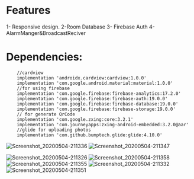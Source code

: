 # Features
1- Responsive design.
2-Room Database
3- Firebase Auth
4-AlarmManger&BroadcastReciver

# Dependencies:
```
    //cardview
    implementation 'androidx.cardview:cardview:1.0.0'
    implementation 'com.google.android.material:material:1.0.0'
    //for using firebase
    implementation 'com.google.firebase:firebase-analytics:17.2.0'
    implementation 'com.google.firebase:firebase-auth:19.0.0'
    implementation 'com.google.firebase:firebase-database:19.0.0'
    implementation 'com.google.firebase:firebase-storage:19.0.0'
    // for generate QrCode
    implementation 'com.google.zxing:core:3.2.1'
    implementation 'com.journeyapps:zxing-android-embedded:3.2.0@aar'
    //glide for uploading photos
    implementation 'com.github.bumptech.glide:glide:4.10.0'
```

![Screenshot_20200504-211336](https://user-images.githubusercontent.com/38887148/81241358-47fc2100-900a-11ea-8ff1-15f4d23c0cd2.jpg)
![Screenshot_20200504-211347](https://user-images.githubusercontent.com/38887148/81241360-4a5e7b00-900a-11ea-97f9-fbf3134a3bbd.jpg)

![Screenshot_20200504-211326](https://user-images.githubusercontent.com/38887148/81241340-3e72b900-900a-11ea-9e9c-2293fccab23e.jpg)
![Screenshot_20200504-211358](https://user-images.githubusercontent.com/38887148/81241343-403c7c80-900a-11ea-90e3-ec7f120bffd2.jpg)
![Screenshot_20200504-211355](https://user-images.githubusercontent.com/38887148/81241347-43376d00-900a-11ea-8aed-fe4114573a1a.jpg)
![Screenshot_20200504-211332](https://user-images.githubusercontent.com/38887148/81241351-46325d80-900a-11ea-83c8-231f39ba195f.jpg)
![Screenshot_20200504-211351](https://user-images.githubusercontent.com/38887148/81241368-4d596b80-900a-11ea-9f77-733cd3e66b55.jpg)
